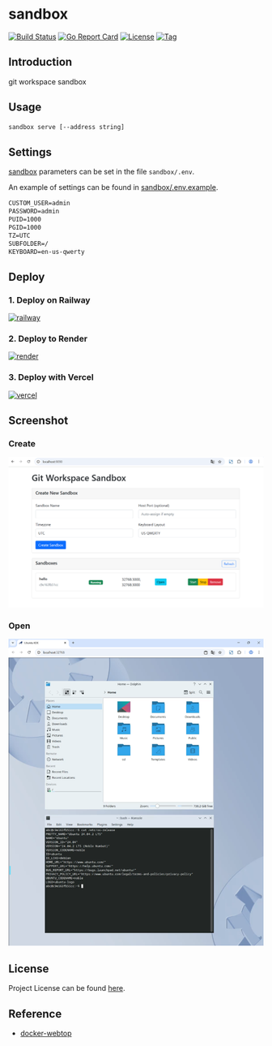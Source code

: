 # sandbox

[![Build Status](https://github.com/repo-scm/sandbox/workflows/ci/badge.svg?branch=main&event=push)](https://github.com/repo-scm/sandbox/actions?query=workflow%3Aci)
[![Go Report Card](https://goreportcard.com/badge/github.com/repo-scm/sandbox)](https://goreportcard.com/report/github.com/repo-scm/sandbox)
[![License](https://img.shields.io/github/license/repo-scm/sandbox.svg)](https://github.com/repo-scm/sandbox/blob/main/LICENSE)
[![Tag](https://img.shields.io/github/tag/repo-scm/sandbox.svg)](https://github.com/repo-scm/sandbox/tags)



## Introduction

git workspace sandbox



## Usage

```bash
sandbox serve [--address string]
```



## Settings

[sandbox](https://github.com/repo-scm/sandbox) parameters can be set in the file `sandbox/.env`.

An example of settings can be found in [sandbox/.env.example](https://github.com/repo-scm/sandbox/blob/main/sandbox/.env.example).

```
CUSTOM_USER=admin
PASSWORD=admin
PUID=1000
PGID=1000
TZ=UTC
SUBFOLDER=/
KEYBOARD=en-us-qwerty
```



## Deploy

### 1. Deploy on Railway

[![railway](https://railway.app/button.svg)](https://railway.app/template/HLP0Ub?referralCode=jch2ME)

### 2. Deploy to Render

[![render](https://render.com/images/deploy-to-render-button.svg)](https://render.com/deploy?repo=https://github.com/repo-scm/sandbox)

### 3. Deploy with Vercel

[![vercel](https://vercel.com/button)](https://vercel.com/new/clone?repository-url=https://github.com/repo-scm/sandbox&repository-name=sandbox)



## Screenshot

### Create

![create](create.png)

### Open

![open](open.png)



## License

Project License can be found [here](LICENSE).



## Reference

- [docker-webtop](https://github.com/linuxserver/docker-webtop)
